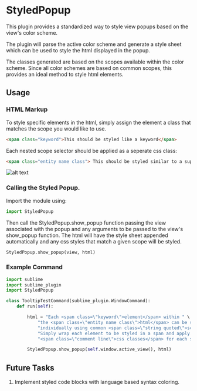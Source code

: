 # StyledPopup
This plugin provides a standardized way to style view popups based on the view's color scheme.

The plugin will parse the active color scheme and generate a style sheet which can be used to style the html displayed in the popup.

The classes generated are based on the scopes available within the color scheme. Since all color schemes are based on common scopes, this provides an ideal method to style html elements.

## Usage

### HTML Markup

To style specific elements in the html, simply assign the element a class that matches the scope you would like to use.

```html
<span class="keyword">This should be styled like a keyword</span>
```

Each nested scope selector should be applied as a seperate css class:

```html
<span class="entity name class"> This should be styled similar to a support type within the color scheme</span>
```

![alt text](http://huotmedia.com/github/StyledPopup/images/screen_1.png)

### Calling the Styled Popup.

Import the module using:

```python
import StyledPopup
```

Then call the StyledPopup.show_popup function passing the view associated with the popup and any arguments to be passed to the view's show_popup function. The html will have the style sheet appended automatically and any css styles that match a given scope will be styled.

```python
StyledPopup.show_popup(view, html)
```

### Example Command

```python
import sublime
import sublime_plugin
import StyledPopup

class TooltipTestCommand(sublime_plugin.WindowCommand):
	def run(self):

		html = "Each <span class=\"keyword\">element</span> within " \
			"the <span class=\"entity name class\">html</span> can be styled " \
			"individually using common <span class=\"string quoted\">scope</span> names. " \
			"Simply wrap each element to be styled in a span and apply the " \
			"<span class=\"comment line\">css classes</span> for each scope."

		StyledPopup.show_popup(self.window.active_view(), html)
```

## Future Tasks

1. Implement styled code blocks with language based syntax coloring.
